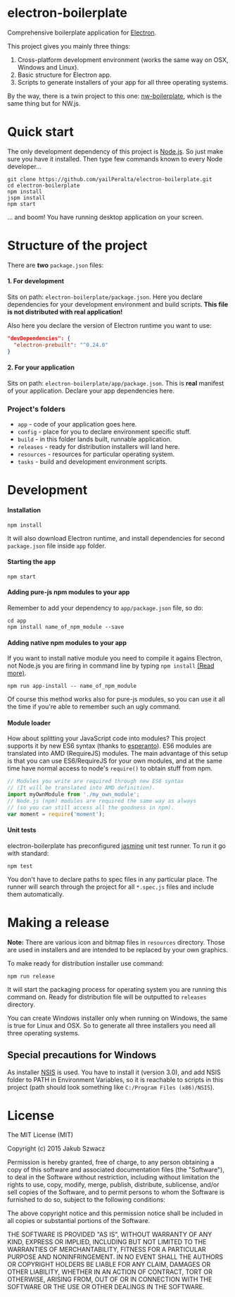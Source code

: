 electron-boilerplate
==============
Comprehensive boilerplate application for [Electron](http://electron.atom.io).  

This project gives you mainly three things:

1. Cross-platform development environment (works the same way on OSX, Windows and Linux).
2. Basic structure for Electron app.
3. Scripts to generate installers of your app for all three operating systems.

By the way, there is a twin project to this one: [nw-boilerplate](https://github.com/szwacz/nw-boilerplate), which is the same thing but for NW.js.

# Quick start
The only development dependency of this project is [Node.js](https://nodejs.org). So just make sure you have it installed.
Then type few commands known to every Node developer...
```
git clone https://github.com/yailPeralta/electron-boilerplate.git
cd electron-boilerplate
npm install
jspm install
npm start
```
... and boom! You have running desktop application on your screen.

# Structure of the project

There are **two** `package.json` files:  

#### 1. For development
Sits on path: `electron-boilerplate/package.json`. Here you declare dependencies for your development environment and build scripts. **This file is not distributed with real application!**

Also here you declare the version of Electron runtime you want to use:
```json
"devDependencies": {
  "electron-prebuilt": "^0.24.0"
}
```

#### 2. For your application
Sits on path: `electron-boilerplate/app/package.json`. This is **real** manifest of your application. Declare your app dependencies here.

### Project's folders

- `app` - code of your application goes here.
- `config` - place for you to declare environment specific stuff.
- `build` - in this folder lands built, runnable application.
- `releases` - ready for distribution installers will land here.
- `resources` - resources for particular operating system.
- `tasks` - build and development environment scripts.


# Development

#### Installation

```
npm install
```
It will also download Electron runtime, and install dependencies for second `package.json` file inside `app` folder.

#### Starting the app

```
npm start
```

#### Adding pure-js npm modules to your app

Remember to add your dependency to `app/package.json` file, so do:
```
cd app
npm install name_of_npm_module --save
```

#### Adding native npm modules to your app

If you want to install native module you need to compile it agains Electron, not Node.js you are firing in command line by typing `npm install` [(Read more)](https://github.com/atom/electron/blob/master/docs/tutorial/using-native-node-modules.md).
```
npm run app-install -- name_of_npm_module
```
Of course this method works also for pure-js modules, so you can use it all the time if you're able to remember such an ugly command.

#### Module loader

How about splitting your JavaScript code into modules? This project supports it by new ES6 syntax (thanks to [esperanto](https://github.com/esperantojs/esperanto)). ES6 modules are translated into AMD (RequireJS) modules. The main advantage of this setup is that you can use ES6/RequireJS for your own modules, and at the same time have normal access to node's `require()` to obtain stuff from npm.
```javascript
// Modules you write are required through new ES6 syntax
// (It will be translated into AMD definition).
import myOwnModule from './my_own_module';
// Node.js (npm) modules are required the same way as always
// (so you can still access all the goodness in npm).
var moment = require('moment');
```

#### Unit tests

electron-boilerplate has preconfigured [jasmine](http://jasmine.github.io/2.0/introduction.html) unit test runner. To run it go with standard:
```
npm test
```
You don't have to declare paths to spec files in any particular place. The runner will search through the project for all `*.spec.js` files and include them automatically.


# Making a release

**Note:** There are various icon and bitmap files in `resources` directory. Those are used in installers and are intended to be replaced by your own graphics.

To make ready for distribution installer use command:
```
npm run release
```
It will start the packaging process for operating system you are running this command on. Ready for distribution file will be outputted to `releases` directory.

You can create Windows installer only when running on Windows, the same is true for Linux and OSX. So to generate all three installers you need all three operating systems.


## Special precautions for Windows
As installer [NSIS](http://nsis.sourceforge.net/Main_Page) is used. You have to install it (version 3.0), and add NSIS folder to PATH in Environment Variables, so it is reachable to scripts in this project (path should look something like `C:/Program Files (x86)/NSIS`).


# License

The MIT License (MIT)

Copyright (c) 2015 Jakub Szwacz

Permission is hereby granted, free of charge, to any person obtaining a copy
of this software and associated documentation files (the "Software"), to deal
in the Software without restriction, including without limitation the rights
to use, copy, modify, merge, publish, distribute, sublicense, and/or sell
copies of the Software, and to permit persons to whom the Software is
furnished to do so, subject to the following conditions:

The above copyright notice and this permission notice shall be included in all
copies or substantial portions of the Software.

THE SOFTWARE IS PROVIDED "AS IS", WITHOUT WARRANTY OF ANY KIND, EXPRESS OR
IMPLIED, INCLUDING BUT NOT LIMITED TO THE WARRANTIES OF MERCHANTABILITY,
FITNESS FOR A PARTICULAR PURPOSE AND NONINFRINGEMENT. IN NO EVENT SHALL THE
AUTHORS OR COPYRIGHT HOLDERS BE LIABLE FOR ANY CLAIM, DAMAGES OR OTHER
LIABILITY, WHETHER IN AN ACTION OF CONTRACT, TORT OR OTHERWISE, ARISING FROM,
OUT OF OR IN CONNECTION WITH THE SOFTWARE OR THE USE OR OTHER DEALINGS IN THE
SOFTWARE.
